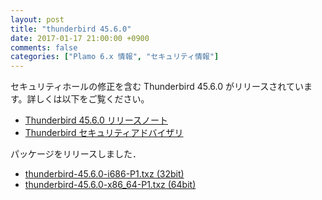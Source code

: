 ```yaml
---
layout: post
title: "thunderbird 45.6.0"
date: 2017-01-17 21:00:00 +0900
comments: false
categories: ["Plamo 6.x 情報", "セキュリティ情報"]
---
```

セキュリティホールの修正を含む Thunderbird 45.6.0 がリリースされています。詳しくは以下をご覧ください。

<!--
* [Thunderbird 45.6.0 リリースノート](http://www.mozilla.jp/thunderbird/45.6.0/releasenotes/)
-->
* [Thunderbird 45.6.0 リリースノート](https://www.mozilla.org/en-US/thunderbird/45.6.0/releasenotes/)
* [Thunderbird セキュリティアドバイザリ](http://www.mozilla-japan.org/security/known-vulnerabilities/thunderbird.html)

パッケージをリリースしました．

* [thunderbird-45.6.0-i686-P1.txz (32bit)](ftp://plamo.linet.gr.jp/pub/Plamo-6.x/x86/plamo/04_xapps/thunderbird-45.6.0-i686-P1.txz)
* [thunderbird-45.6.0-x86_64-P1.txz (64bit)](ftp://plamo.linet.gr.jp/pub/Plamo-6.x/x86_64/plamo/04_xapps/thunderbird-45.6.0-x86_64-P1.txz)
